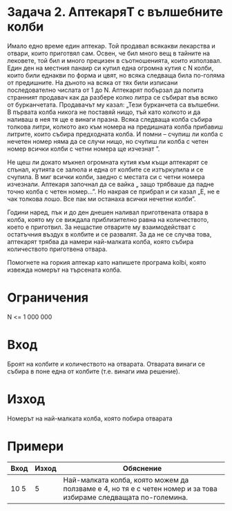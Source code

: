 Задача 2. АптекаряT с вълшебните колби
======================================

Имало едно време един аптекар. Той продавал всякакви лекарства и отвари, които приготвял сам. Освен, че бил много вещ в тайните на лековете, той бил и много прецизен в съотношенията, които използвал. Един ден на местния панаир си купил една огромна кутия с N колби, които били еднакви по форма и цвят, но всяка следваща била по-голяма от предишните. На дъното на всяка от тях били изписани последователно числата от 1 до N. Аптекарят побързал да попита странният продавач как да разбере колко литра се събират във всяко от бурканчетата. Продавачът му казал: „Тези бурканчета са вълшебни. В първaта колба никога не поставяй нищо, тъй като колкото и да наливаш в нея тя ще е винаги празна. Всяка следваща колба събира толкова литри, колкото ако към номера на предишната колба прибавиш литрите, които събира предходната колба. И помни – счупиш ли колба с нечетен номер няма да се случи нищо, но счупиш ли колба с четен номер всички колби с четни номера ще изчезнат ”.

Не щеш ли докато мъкнел огромната кутия към къщи аптекарят се спънал, кутията се залюла и една от колбите се изтъркулила и се счупила. В миг всички колби, заедно с местата си с четни номера изчезнали. Аптекаря започнал да се вайка „ защо трябваше да падне точно колба с четен номер...”. Но накрая се прибрал и си казал „Е, не е чак толкова лошо. Все пак ми останаха всички нечетни колби”.

Години наред, пък и до ден днешен наливал приготвената отвара в колба, която му се виждала приблизително равна на количеството, което е приготвил. За нещастие отварите му взаимодействат с остатъчния въздух в колбите и се развалят. За да не се случва това, аптекарят трябва да намери най-малката колба, която събира количеството приготвена отвара.

Помогнете на горкия аптекар като напишете програма kolbi, която извежда номерът на търсената колба.

Ограничения
===========

N &lt;= 1 000 000

Вход
====

Броят на колбите и количеството на отварата. Отварата винаги се събира в поне една от колбите (т.е. винаги има решение).

Изход
=====

Номерът на най-малката колба, която побира отварата

Примери
=======

| Вход | Изход | Обяснение |
| ---- | ----- | ----------------------------|
| 10 5 | 5     | Най-малката колба, която можем да ползваме е 4, но тя е с четен номер и за това избираме следващата по-големина. |

` `
